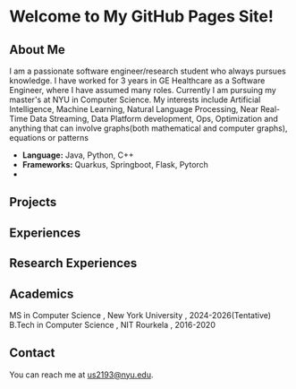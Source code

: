 # Welcome to My GitHub Pages Site!



## About Me

I am a passionate software engineer/research student who always pursues knowledge. I have worked for 3 years in GE Healthcare as a Software Engineer, where I have assumed many roles. Currently I am pursuing my master's at NYU in Computer Science. My interests include Artificial Intelligence, Machine Learning, Natural Language Processing, Near Real-Time Data Streaming, Data Platform development, Ops, Optimization and anything that can involve graphs(both mathematical and computer graphs), equations or patterns 

- **Language:** Java, Python, C++ 
- **Frameworks:** Quarkus, Springboot, Flask, Pytorch
- 
## Projects


## Experiences

## Research Experiences

## Academics
  MS in Computer Science , New York University , 2024-2026(Tentative)
  B.Tech in Computer Science , NIT Rourkela , 2016-2020
## Contact
You can reach me at [us2193@nyu.edu](mailto:us2193@nyu.edu).
